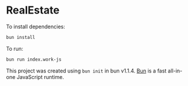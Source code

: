 # RealEstate

To install dependencies:

```bash
bun install
```

To run:

```bash
bun run index.work-js
```

This project was created using `bun init` in bun v1.1.4. [Bun](https://bun.sh) is a fast all-in-one JavaScript runtime.
